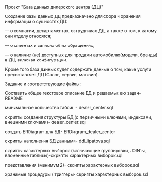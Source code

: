 Проект "База данных дилерского центра (ДЦ)"

Создание базы данных ДЦ предназначено для сбора и хранения информации о сущностях ДЦ: 

-- о компании, департаментах, сотрудниках ДЦ, а также о том, к какому они отделу относятся; 

-- о клиентах и записях об их обращениях;

-- о наличие (не) доступных для продажи автомобилях(модели, бренды) в ДЦ, включая конфигурации. 

Кроме того база данных будет содержать данные о том, какие услуги предоставляет ДЦ (Салон, сервис, магазин).


Задание и соответствующие файлы:
 
Составить общее текстовое описание БД и решаемых ею задач- README

минимальное количество таблиц - dealer_center.sql

скрипты создания структуры БД (с первичными ключами, индексами, внешними ключами)- dealer_center.sql

создать ERDiagram для БД- ERDiagram_dealer_center

скрипты наполнения БД данными-  ddl_lipatova.sql 

скрипты характерных выборок (включающие группировки, JOIN'ы, вложенные таблицы)-скрипты характерных выборок.sql

представления (минимум 2)- скрипты характерных выборок.sql

хранимые процедуры / триггеры- скрипты характерных выборок.sql
